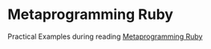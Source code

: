 # Metaprogramming Ruby

Practical Examples during reading <a href="http://pragprog.com/book/ppmetr/metaprogramming-ruby">Metaprogramming Ruby</a>
